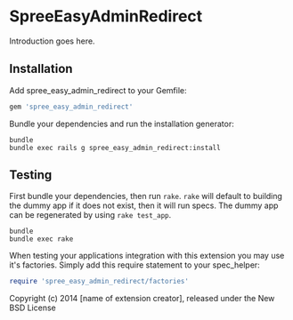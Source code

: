 SpreeEasyAdminRedirect
======================

Introduction goes here.

Installation
------------

Add spree_easy_admin_redirect to your Gemfile:

```ruby
gem 'spree_easy_admin_redirect'
```

Bundle your dependencies and run the installation generator:

```shell
bundle
bundle exec rails g spree_easy_admin_redirect:install
```

Testing
-------

First bundle your dependencies, then run `rake`. `rake` will default to building the dummy app if it does not exist, then it will run specs. The dummy app can be regenerated by using `rake test_app`.

```shell
bundle
bundle exec rake
```

When testing your applications integration with this extension you may use it's factories.
Simply add this require statement to your spec_helper:

```ruby
require 'spree_easy_admin_redirect/factories'
```

Copyright (c) 2014 [name of extension creator], released under the New BSD License
